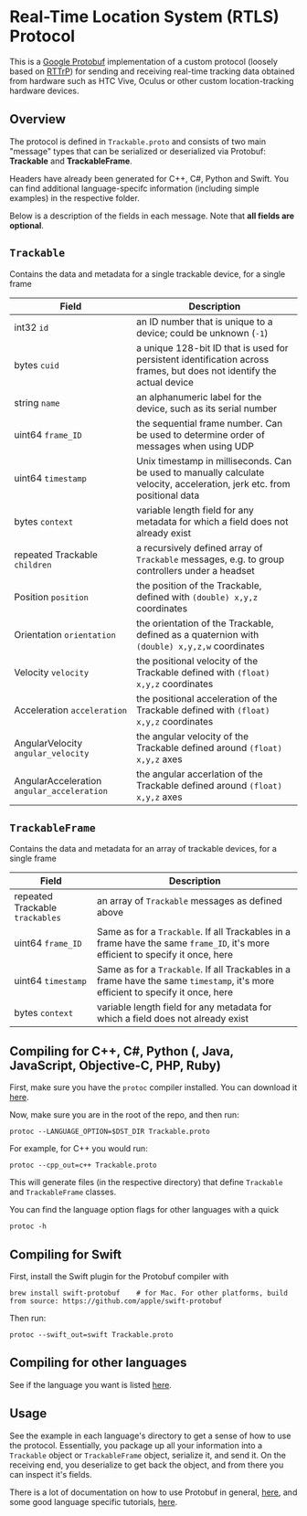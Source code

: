 # Real-Time Location System (RTLS) Protocol

This is a [Google Protobuf](https://developers.google.com/protocol-buffers) implementation of a custom protocol
(loosely based on [RTTrP](https://rttrp.github.io/RTTrP-Wiki/index.html)) for sending and receiving real-time
tracking data obtained from hardware such as HTC Vive, Oculus or other custom location-tracking hardware devices.

## Overview

The protocol is defined in `Trackable.proto` and consists of two main "message" types
that can be serialized or deserialized via Protobuf: **Trackable** and **TrackableFrame**.

Headers have already been generated for C++, C#, Python and Swift. You can find additional
language-specifc information (including simple examples) in the respective folder.

Below is a description of the fields in each message. Note that **all fields are optional**.

## `Trackable`

Contains the data and metadata for a single trackable device, for a single frame

| **Field**                                  | **Description**                                                                                                          |
| ------------------------------------------ | ------------------------------------------------------------------------------------------------------------------------ |
| int32 `id`                                 | an ID number that is unique to a device; could be unknown (`-1`)                                                         |
| bytes `cuid`                               | a unique 128-bit ID that is used for persistent identification across frames, but does not identify the actual device    |
| string `name`                              | an alphanumeric label for the device, such as its serial number                                                          |
| uint64 `frame_ID`                          | the sequential frame number. Can be used to determine order of messages when using UDP                                   |
| uint64 `timestamp`                         | Unix timestamp in milliseconds. Can be used to manually calculate velocity, acceleration, jerk etc. from positional data |
| bytes `context`                            | variable length field for any metadata for which a field does not already exist                                          |
| repeated Trackable `children`              | a recursively defined array of `Trackable` messages, e.g. to group controllers under a headset                           |
| Position `position`                        | the position of the Trackable, defined with `(double) x,y,z` coordinates                                                 |
| Orientation `orientation`                  | the orientation of the Trackable, defined as a quaternion with `(double) x,y,z,w` coordinates                            |
| Velocity `velocity`                        | the positional velocity of the Trackable defined with `(float) x,y,z` coordinates                                        |
| Acceleration `acceleration`                | the positional acceleration of the Trackable defined with `(float) x,y,z` coordinates                                    |
| AngularVelocity `angular_velocity`         | the angular velocity of the Trackable defined around `(float) x,y,z` axes                                                |
| AngularAcceleration `angular_acceleration` | the angular accerlation of the Trackable defined around `(float) x,y,z` axes                                             |

## `TrackableFrame`

Contains the data and metadata for an array of trackable devices, for a single frame

| **Field**                       | **Description**                                                                                                                 |
| ------------------------------- | ------------------------------------------------------------------------------------------------------------------------------- |
| repeated Trackable `trackables` | an array of `Trackable` messages as defined above                                                                               |
| uint64 `frame_ID`               | Same as for a `Trackable`. If all Trackables in a frame have the same `frame_ID`, it's more efficient to specify it once, here  |
| uint64 `timestamp`              | Same as for a `Trackable`. If all Trackables in a frame have the same `timestamp`, it's more efficient to specify it once, here |
| bytes `context`                 | variable length field for any metadata for which a field does not already exist                                                 |

## Compiling for C++, C#, Python (, Java, JavaScript, Objective-C, PHP, Ruby)

First, make sure you have the `protoc` compiler installed. You can download it [here](https://developers.google.com/protocol-buffers/docs/downloads.html).

Now, make sure you are in the root of the repo, and then run:

    protoc --LANGUAGE_OPTION=$DST_DIR Trackable.proto

For example, for C++ you would run:

    protoc --cpp_out=c++ Trackable.proto

This will generate files (in the respective directory) that define `Trackable` and `TrackableFrame` classes.

You can find the language option flags for other languages with a quick

    protoc -h

## Compiling for Swift

First, install the Swift plugin for the Protobuf compiler with

    brew install swift-protobuf    # for Mac. For other platforms, build from source: https://github.com/apple/swift-protobuf

Then run:

    protoc --swift_out=swift Trackable.proto

## Compiling for other languages

See if the language you want is listed [here](https://github.com/protocolbuffers/protobuf/blob/master/docs/third_party.md).

## Usage

See the example in each language's directory to get a sense of how to use the protocol. Essentially, you
package up all your information into a `Trackable` object or `TrackableFrame` object, serialize it, and send it.
On the receiving end, you deserialize to get back the object, and from there you can inspect it's fields.

There is a lot of documentation on how to use Protobuf in general, [here](https://developers.google.com/protocol-buffers/docs/overview),
and some good language specific tutorials, [here](https://developers.google.com/protocol-buffers/docs/tutorials).

